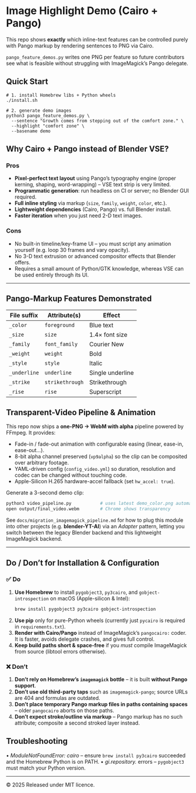 # Image Highlight Demo (Cairo + Pango)

This repo shows **exactly** which inline-text features can be controlled
purely with Pango markup by rendering sentences to PNG via Cairo.

`pango_feature_demos.py` writes one PNG per feature so future contributors
see what is feasible without struggling with ImageMagick’s Pango delegate.

## Quick Start

```
# 1. install Homebrew libs + Python wheels
./install.sh

# 2. generate demo images
python3 pango_feature_demos.py \
  --sentence "Growth comes from stepping out of the comfort zone." \
  --highlight "comfort zone" \
  --basename demo
```

## Why Cairo + Pango instead of Blender VSE?

### Pros
- **Pixel-perfect text layout** using Pango’s typography engine (proper kerning, shaping, word-wrapping) – VSE text strip is very limited.
- **Programmatic generation**: run headless on CI or server; no Blender GUI required.
- **Full inline styling** via markup (`size`, `family`, `weight`, `color`, etc.).
- **Lightweight dependencies** (Cairo, Pango) vs. full Blender install.
- **Faster iteration** when you just need 2-D text images.

### Cons
- No built-in timeline/key-frame UI – you must script any animation yourself (e.g. loop 30 frames and vary opacity).
- No 3-D text extrusion or advanced compositor effects that Blender offers.
- Requires a small amount of Python/GTK knowledge, whereas VSE can be used entirely through its UI.

---

## Pango-Markup Features Demonstrated
| File suffix | Attribute(s) | Effect |
|-------------|--------------|--------|
| `_color`    | `foreground` | Blue text |
| `_size`     | `size`       | 1.4× font size |
| `_family`   | `font_family`| Courier New |
| `_weight`   | `weight`     | Bold |
| `_style`    | `style`      | Italic |
| `_underline`| `underline`  | Single underline |
| `_strike`   | `strikethrough` | Strikethrough |
| `_rise`     | `rise`       | Superscript |

## Transparent-Video Pipeline & Animation

This repo now ships a **one-PNG → WebM with alpha** pipeline powered by FFmpeg.  It provides:

* Fade-in / fade-out animation with configurable easing (linear, ease-in, ease-out…).
* 8-bit alpha channel preserved (`vp9alpha`) so the clip can be composited over arbitrary footage.
* YAML-driven config (`config_video.yml`) so duration, resolution and codec can be changed without touching code.
* Apple-Silicon H.265 hardware-accel fallback (set `hw_accel: true`).

Generate a 3-second demo clip:

```bash
python3 video_pipeline.py           # uses latest demo_color.png automatically
open output/final_video.webm        # Chrome shows transparency
```

See `docs/migration_imagemagick_pipeline.md` for how to plug this module into other projects (e.g. **blender-YT-AI**) via an *Adapter* pattern, letting you switch between the legacy Blender backend and this lightweight ImageMagick backend.

---

## Do / Don’t for Installation & Configuration

### ✅ Do
1. **Use Homebrew** to install `pygobject3`, `py3cairo`, and
   `gobject-introspection` on macOS (Apple-silicon & Intel):
   ```bash
   brew install pygobject3 py3cairo gobject-introspection
   ```
2. **Use pip** only for pure-Python wheels (currently just `pycairo` is
   required in `requirements.txt`).
3. **Render with Cairo/Pango** instead of ImageMagick’s `pangocairo:` coder.
   It is faster, avoids delegate crashes, and gives full control.
4. **Keep build paths short & space-free** if you _must_ compile
   ImageMagick from source (libtool errors otherwise).

### ❌ Don’t
1. **Don’t rely on Homebrew’s `imagemagick` bottle** – it is built **without
   Pango support**.
2. **Don’t use old third-party taps** such as `imagemagick-pango`; source
   URLs are 404 and formulas are outdated.
3. **Don’t place temporary Pango markup files in paths containing spaces** –
   older `pangocairo` aborts on those paths.
4. **Don’t expect stroke/outline via markup** – Pango markup has no such
   attribute; composite a second stroked layer instead.

## Troubleshooting
• *ModuleNotFoundError: cairo* – ensure `brew install py3cairo` succeeded and
  the Homebrew Python is on PATH.
• *gi.repository.* errors – `pygobject3` must match your Python version.

---

© 2025  Released under MIT licence.
